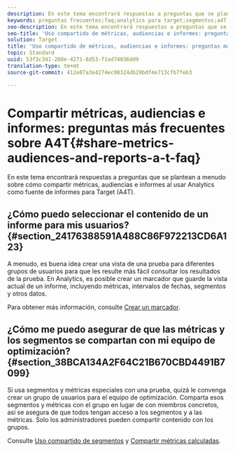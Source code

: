 ```yaml
---
description: En este tema encontrará respuestas a preguntas que se plantean a menudo sobre cómo compartir métricas, audiencias e informes al usar Analytics como fuente de informes para Target (A4T).
keywords: preguntas frecuentes;faq;analytics para target;segmentos;a4T;compartir informes
seo-description: En este tema encontrará respuestas a preguntas que se plantean a menudo sobre cómo compartir métricas, audiencias e informes al usar Analytics como fuente de informes para Target (A4T).
seo-title: 'Uso compartido de métricas, audiencias e informes: preguntas más frecuentes sobre A4T'
solution: Target
title: 'Uso compartido de métricas, audiencias e informes: preguntas más frecuentes sobre A4T'
topic: Standard
uuid: 53f3c341-280e-4271-8d53-f1ad74036dd9
translation-type: tm+mt
source-git-commit: 412e87a3e4274ec08324db29bdf4e713cfb7feb3

---
```



# Compartir métricas, audiencias e informes: preguntas más frecuentes sobre A4T{#share-metrics-audiences-and-reports-a-t-faq}

En este tema encontrará respuestas a preguntas que se plantean a menudo sobre cómo compartir métricas, audiencias e informes al usar Analytics como fuente de informes para Target (A4T).

## ¿Cómo puedo seleccionar el contenido de un informe para mis usuarios?{#section_24176388591A488C86F972213CD6A123}

A menudo, es buena idea crear una vista de una prueba para diferentes grupos de usuarios para que les resulte más fácil consultar los resultados de la prueba. En Analytics, es posible crear un marcador que guarde la vista actual de un informe, incluyendo métricas, intervalos de fechas, segmentos y otros datos.

Para obtener más información, consulte [Crear un marcador](https://marketing.adobe.com/resources/help/en_US/sc/user/t_bookmarks_creating.html).

## ¿Cómo me puedo asegurar de que las métricas y los segmentos se compartan con mi equipo de optimización?{#section_38BCA134A2F64C21B670CBD4491B7099}

Si usa segmentos y métricas especiales con una prueba, quizá le convenga crear un grupo de usuarios para el equipo de optimización. Comparta esos segmentos y métricas con el grupo en lugar de con miembros concretos, así se asegura de que todos tengan acceso a los segmentos y a las métricas. Solo los administradores pueden compartir contenido con los grupos.

Consulte [Uso compartido de segmentos](https://marketing.adobe.com/resources/help/en_US/analytics/segment/t_seg_share.html) y [Compartir métricas calculadas](https://marketing.adobe.com/resources/help/en_US/analytics/calcmetrics/cm_sharing.html).
